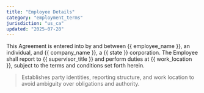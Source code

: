 ```yaml
---
title: "Employee Details"
category: "employment_terms"
jurisdiction: "us_ca"
updated: "2025-07-28"
---
```


This Agreement is entered into by and between {{ employee_name }}, an individual, and {{ company_name }}, a {{ state }} corporation. The Employee shall report to {{ supervisor_title }} and perform duties at {{ work_location }}, subject to the terms and conditions set forth herein.

<!-- LEGAL JUSTIFICATION -->
> Establishes party identities, reporting structure, and work location to avoid ambiguity over obligations and authority.
